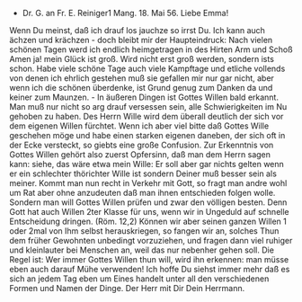 + Dr. G. an Fr. E. Reiniger1
 Mang. 18. Mai 56.
Liebe Emma!

Wenn Du meinst, daß ich drauf los jauchze so irrst Du. Ich kann auch ächzen und krächzen - doch bleibt mir der Haupteindruck: Nach vielen schönen Tagen werd ich endlich heimgetragen in des Hirten Arm und Schoß Amen ja! mein Glück ist groß. Wird nicht erst groß werden, sondern ists schon. Habe viele schöne Tage auch viele Kampftage und etliche vollends von denen ich ehrlich gestehen muß sie gefallen mir nur gar nicht, aber wenn ich die schönen überdenke, ist Grund genug zum Danken da und keiner zum Maunzen. - In äußeren Dingen ist Gottes Willen bald erkannt. Man muß nur nicht so arg drauf versessen sein, alle Schwierigkeiten im Nu gehoben zu haben. Des Herrn Wille wird dem überall deutlich der sich vor dem eigenen Willen fürchtet. Wenn ich aber viel bitte daß Gottes Wille geschehen möge und habe einen starken eigenen daneben, der sich oft in der Ecke versteckt, so giebts eine große Confusion. Zur Erkenntnis von Gottes Willen gehört also zuerst Opfersinn, daß man dem Herrn sagen kann: siehe, das wäre etwa mein Wille: Er soll aber gar nichts gelten wenn er ein schlechter thörichter Wille ist sondern Deiner muß besser sein als meiner. Kommt man nun recht in Verkehr mit Gott, so fragt man andre wohl um Rat aber ohne anzudeuten daß man ihnen entschieden folgen wolle. Sondern man will Gottes Willen prüfen und zwar den völligen besten. Denn Gott hat auch Willen 2ter Klasse für uns, wenn wir in Ungeduld auf schnelle Entscheidung dringen. (Röm. 12,2) Können wir aber seinen ganzen Willen 1 oder 2mal von Ihm selbst herauskriegen, so fangen wir an, solches Thun dem früher Gewohnten unbedingt vorzuziehen, und fragen dann viel ruhiger und kleinlauter bei Menschen an, weil das nur nebenher gehen soll. Die Regel ist: Wer immer Gottes Willen thun will, wird ihn erkennen: man müsse eben auch darauf Mühe verwenden! Ich hoffe Du siehst immer mehr daß es sich an jedem Tag eben um Eines handelt unter all den verschiedenen Formen und Namen der Dinge.
Der Herr mit Dir
 Dein Herrmann.

